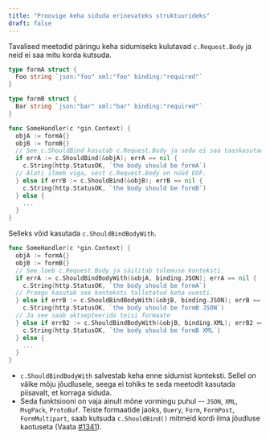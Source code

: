 ```yaml
---
title: "Proovige keha siduda erinevateks struktuurideks"
draft: false
---
```


Tavalised meetodid päringu keha sidumiseks kulutavad `c.Request.Body` ja neid
ei saa mitu korda kutsuda.

```go
type formA struct {
  Foo string `json:"foo" xml:"foo" binding:"required"`
}

type formB struct {
  Bar string `json:"bar" xml:"bar" binding:"required"`
}

func SomeHandler(c *gin.Context) {
  objA := formA{}
  objB := formB{}
  // See c.ShouldBind kasutab c.Request.Body ja seda ei saa taaskasutada.
  if errA := c.ShouldBind(&objA); errA == nil {
    c.String(http.StatusOK, `the body should be formA`)
  // Alati ilmeb viga, sest c.Request.Body on nüüd EOF.
  } else if errB := c.ShouldBind(&objB); errB == nil {
    c.String(http.StatusOK, `the body should be formB`)
  } else {
    ...
  }
}
```

Selleks võid kasutada `c.ShouldBindBodyWith`.

```go
func SomeHandler(c *gin.Context) {
  objA := formA{}
  objB := formB{}
  // See loeb c.Request.Body ja säilitab tulemuse konteksti.
  if errA := c.ShouldBindBodyWith(&objA, binding.JSON); errA == nil {
    c.String(http.StatusOK, `the body should be formA`)
  // Praegu kasutab see konteksti talletatud keha uuesti.
  } else if errB := c.ShouldBindBodyWith(&objB, binding.JSON); errB == nil {
    c.String(http.StatusOK, `the body should be formB JSON`)
  // Ja see saab aktsepteerida teisi formaate
  } else if errB2 := c.ShouldBindBodyWith(&objB, binding.XML); errB2 == nil {
    c.String(http.StatusOK, `the body should be formB XML`)
  } else {
    ...
  }
}
```

* `c.ShouldBindBodyWith` salvestab keha enne sidumist konteksti. Sellel on
väike mõju jõudlusele, seega ei tohiks te seda meetodit kasutada
piisavalt, et korraga siduda.
* Seda funktsiooni on vaja ainult mõne vormingu puhul -- `JSON`, `XML`, `MsgPack`,
`ProtoBuf`. Teiste formaatide jaoks, `Query`, `Form`, `FormPost`, `FormMultipart`,
saab kutsuda `c.ShouldBind()` mitmeid kordi ilma jõudluse 
kaotuseta (Vaata [#1341](https://github.com/gin-gonic/gin/pull/1341)).

